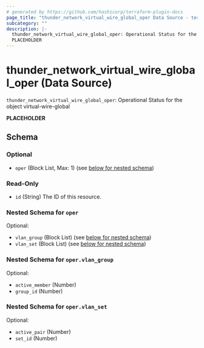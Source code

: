 ```yaml
---
# generated by https://github.com/hashicorp/terraform-plugin-docs
page_title: "thunder_network_virtual_wire_global_oper Data Source - terraform-provider-thunder"
subcategory: ""
description: |-
  thunder_network_virtual_wire_global_oper: Operational Status for the object virtual-wire-global
  PLACEHOLDER
---
```


# thunder_network_virtual_wire_global_oper (Data Source)

`thunder_network_virtual_wire_global_oper`: Operational Status for the object virtual-wire-global

__PLACEHOLDER__



<!-- schema generated by tfplugindocs -->
## Schema

### Optional

- `oper` (Block List, Max: 1) (see [below for nested schema](#nestedblock--oper))

### Read-Only

- `id` (String) The ID of this resource.

<a id="nestedblock--oper"></a>
### Nested Schema for `oper`

Optional:

- `vlan_group` (Block List) (see [below for nested schema](#nestedblock--oper--vlan_group))
- `vlan_set` (Block List) (see [below for nested schema](#nestedblock--oper--vlan_set))

<a id="nestedblock--oper--vlan_group"></a>
### Nested Schema for `oper.vlan_group`

Optional:

- `active_member` (Number)
- `group_id` (Number)


<a id="nestedblock--oper--vlan_set"></a>
### Nested Schema for `oper.vlan_set`

Optional:

- `active_pair` (Number)
- `set_id` (Number)


